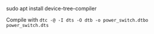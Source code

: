 sudo apt install device-tree-compiler

Compile with 
`dtc -@ -I dts -O dtb -o power_switch.dtbo power_switch.dts`
